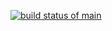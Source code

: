 [![build status of main](https://app.travis-ci.org/estowe/hw02_TestTriangle.svg?branch=main)](https://travis-ci.org/estowe/hw02_TestTriangle)

